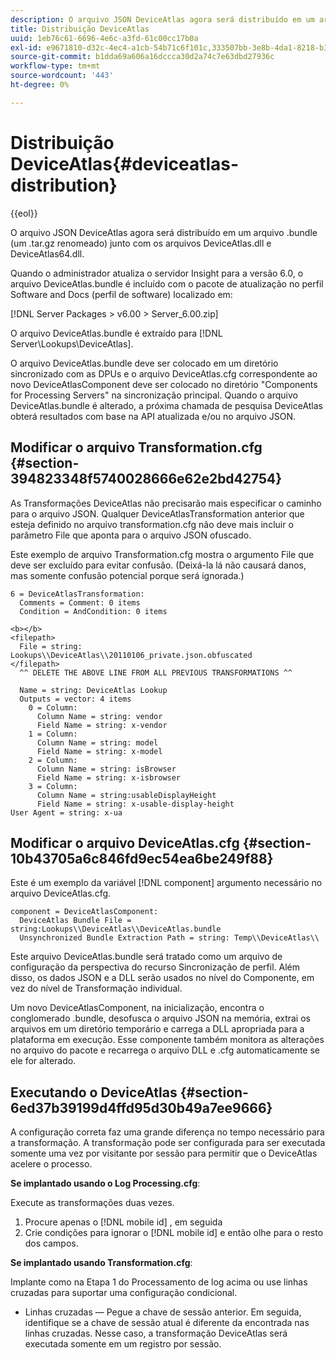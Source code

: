 ```yaml
---
description: O arquivo JSON DeviceAtlas agora será distribuído em um arquivo .bundle (um .tar.gz renomeado) junto com os arquivos DeviceAtlas.dll e DeviceAtlas64.dll.
title: Distribuição DeviceAtlas
uuid: 1eb76c61-6696-4e6c-a3fd-61c00cc17b0a
exl-id: e9671810-d32c-4ec4-a1cb-54b71c6f101c,333507bb-3e8b-4da1-8218-b35fcf8d5f80,aa811c7b-ef80-4f23-b395-0cbb7d2677a9
source-git-commit: b1dda69a606a16dccca30d2a74c7e63dbd27936c
workflow-type: tm+mt
source-wordcount: '443'
ht-degree: 0%

---
```


# Distribuição DeviceAtlas{#deviceatlas-distribution}

{{eol}}

O arquivo JSON DeviceAtlas agora será distribuído em um arquivo .bundle (um .tar.gz renomeado) junto com os arquivos DeviceAtlas.dll e DeviceAtlas64.dll.

Quando o administrador atualiza o servidor Insight para a versão 6.0, o arquivo DeviceAtlas.bundle é incluído com o pacote de atualização no perfil Software and Docs (perfil de software) localizado em:

[!DNL Server Packages > v6.00 > Server_6.00.zip]

O arquivo DeviceAtlas.bundle é extraído para [!DNL Server\Lookups\DeviceAtlas].

O arquivo DeviceAtlas.bundle deve ser colocado em um diretório sincronizado com as DPUs e o arquivo DeviceAtlas.cfg correspondente ao novo DeviceAtlasComponent deve ser colocado no diretório &quot;Components for Processing Servers&quot; na sincronização principal. Quando o arquivo DeviceAtlas.bundle é alterado, a próxima chamada de pesquisa DeviceAtlas obterá resultados com base na API atualizada e/ou no arquivo JSON.

## Modificar o arquivo Transformation.cfg {#section-394823348f5740028666e62e2bd42754}

As Transformações DeviceAtlas não precisarão mais especificar o caminho para o arquivo JSON. Qualquer DeviceAtlasTransformation anterior que esteja definido no arquivo transformation.cfg não deve mais incluir o parâmetro File que aponta para o arquivo JSON ofuscado.

Este exemplo de arquivo Transformation.cfg mostra o argumento File que deve ser excluído para evitar confusão. (Deixá-la lá não causará danos, mas somente confusão potencial porque será ignorada.)

```
6 = DeviceAtlasTransformation:  
  Comments = Comment: 0 items  
  Condition = AndCondition: 0 items

<b></b> 
<filepath>
  File = string: Lookups\\DeviceAtlas\\20110106_private.json.obfuscated 
</filepath> 
  ^^ DELETE THE ABOVE LINE FROM ALL PREVIOUS TRANSFORMATIONS ^^  
 
  Name = string: DeviceAtlas Lookup  
  Outputs = vector: 4 items  
    0 = Column:  
      Column Name = string: vendor  
      Field Name = string: x-vendor  
    1 = Column:  
      Column Name = string: model  
      Field Name = string: x-model  
    2 = Column:  
      Column Name = string: isBrowser  
      Field Name = string: x-isbrowser  
    3 = Column:  
      Column Name = string:usableDisplayHeight  
      Field Name = string: x-usable-display-height 
User Agent = string: x-ua  
```

## Modificar o arquivo DeviceAtlas.cfg {#section-10b43705a6c846fd9ec54ea6be249f88}

Este é um exemplo da variável [!DNL component] argumento necessário no arquivo DeviceAtlas.cfg.

```
component = DeviceAtlasComponent: 
  DeviceAtlas Bundle File = string:Lookups\\DeviceAtlas\\DeviceAtlas.bundle 
  Unsynchronized Bundle Extraction Path = string: Temp\\DeviceAtlas\\
```

Este arquivo DeviceAtlas.bundle será tratado como um arquivo de configuração da perspectiva do recurso Sincronização de perfil. Além disso, os dados JSON e a DLL serão usados no nível do Componente, em vez do nível de Transformação individual.

Um novo DeviceAtlasComponent, na inicialização, encontra o conglomerado .bundle, desofusca o arquivo JSON na memória, extrai os arquivos em um diretório temporário e carrega a DLL apropriada para a plataforma em execução. Esse componente também monitora as alterações no arquivo do pacote e recarrega o arquivo DLL e .cfg automaticamente se ele for alterado.

## Executando o DeviceAtlas {#section-6ed37b39199d4ffd95d30b49a7ee9666}

A configuração correta faz uma grande diferença no tempo necessário para a transformação. A transformação pode ser configurada para ser executada somente uma vez por visitante por sessão para permitir que o DeviceAtlas acelere o processo.

**Se implantado usando o Log Processing.cfg**:

Execute as transformações duas vezes.

1. Procure apenas o [!DNL mobile id] , em seguida
1. Crie condições para ignorar o [!DNL mobile id] e então olhe para o resto dos campos.

**Se implantado usando Transformation.cfg**:

Implante como na Etapa 1 do Processamento de log acima ou use linhas cruzadas para suportar uma configuração condicional.

* Linhas cruzadas — Pegue a chave de sessão anterior. Em seguida, identifique se a chave de sessão atual é diferente da encontrada nas linhas cruzadas. Nesse caso, a transformação DeviceAtlas será executada somente em um registro por sessão.

